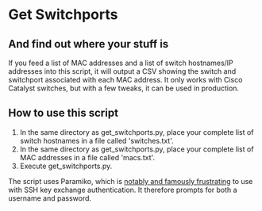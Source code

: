 Get Switchports
===============
And find out where your stuff is
--------------------------------

If you feed a list of MAC addresses and a list of switch hostnames/IP addresses into this script, it will output a CSV showing the switch and switchport associated with each MAC address. It only works with Cisco Catalyst switches, but with a few tweaks, it can be used in production.

How to use this script
----------------------

1. In the same directory as get_switchports.py, place your complete list of switch hostnames in a file called 'switches.txt'.
2. In the same directory as get_switchports.py, place your complete list of MAC addresses in a file called 'macs.txt'.
3. Execute get_switchports.py.

The script uses Paramiko, which is [notably and famously frustrating](https://github.com/paramiko/paramiko/issues/387) to use with SSH key exchange authentication. It therefore prompts for both a username and password.